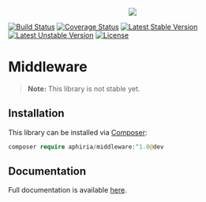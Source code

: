 <p align="center"><a href="https://www.aphiria.com" target="_blank" title="Aphiria"><img src="https://www.aphiria.com/images/aphiria-logo.svg"></a></p>

<p align="center">

[![Build Status](https://travis-ci.com/aphiria/middleware.svg)](https://travis-ci.com/aphiria/middleware)
[![Coverage Status](https://coveralls.io/repos/github/aphiria/middleware/badge.svg?branch=master)](https://coveralls.io/github/aphiria/middleware?branch=master)
[![Latest Stable Version](https://poser.pugx.org/aphiria/middleware/v/stable.svg)](https://packagist.org/packages/aphiria/middleware)
[![Latest Unstable Version](https://poser.pugx.org/aphiria/middleware/v/unstable.svg)](https://packagist.org/packages/aphiria/middleware)
[![License](https://poser.pugx.org/aphiria/middleware/license.svg)](https://packagist.org/packages/aphiria/middleware)

</p>

# Middleware

> **Note:** This library is not stable yet.

## Installation

This library can be installed via [Composer](https://getcomposer.org/download/):

```php
composer require aphiria/middleware:^1.0@dev
```

## Documentation

Full documentation is available <a href="https://www.aphiria.com/docs/master/middleware.html" target="_blank">here</a>.
